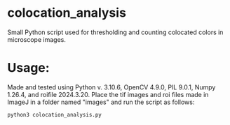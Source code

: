 # colocation_analysis
Small Python script used for thresholding and counting colocated colors in microscope images.

# Usage:
Made and tested using Python v. 3.10.6, OpenCV 4.9.0, PIL 9.0.1, Numpy 1.26.4, and roifile 2024.3.20.
Place the tif images and roi files made in ImageJ in a folder named "images" and run the script as follows:
```python	
python3 colocation_analysis.py
```